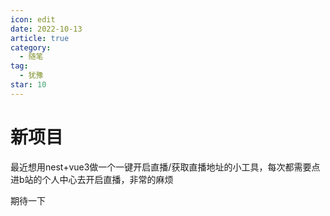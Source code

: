```yaml
---
icon: edit
date: 2022-10-13
article: true
category:
  - 随笔
tag:
  - 犹豫
star: 10
---
```


# 新项目

最近想用nest+vue3做一个一键开启直播/获取直播地址的小工具，每次都需要点进b站的个人中心去开启直播，非常的麻烦

期待一下
